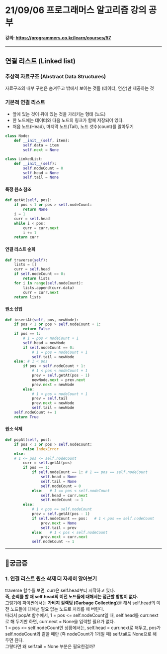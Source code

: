 # 21/09/06 프로그래머스 알고리즘 강의 공부
#### 강의: <a>https://programmers.co.kr/learn/courses/57</a> 
***
## 연결 리스트 (Linked list)
### 추상적 자료구조 (Abstract Data Structures)
자료구조의 내부 구현은 숨겨두고 밖에서 보이는 것들 (데이터, 연산)만 제공하는 것
### 기본적 연결 리스트
* 앞에 있는 것이 뒤에 있는 것을 가리키는 형태 (노드)
* 한 노드에는 데이터와 다음 노드의 링크가 함께 저장되어 있다.
* 처음 노드(Head), 마지막 노드(Tail), 노드 갯수(count)를 알아두기
```python
class Node:
    def __init__(self, item):
        self.data = item
        self.next = None

class LinkedList:
    def __init__(self):
        self.nodeCount = 0
        self.head = None
        self.tail = None
```
#### 특정 원소 참조
```python
def getAt(self, pos):
    if pos < 1 or pos > self.nodeCount:
        return None
    i = 1
    curr = self.head
    while i < pos:
        curr = curr.next
        i += 1
    return curr
```
#### 연결 리스트 순회
```python
def traverse(self):
    lists = []
    curr = self.head
    if self.nodeCount == 0:
        return lists
    for i in range(self.nodeCount):
        lists.append(curr.data)
        curr = curr.next
    return lists
```
#### 원소 삽입
```python
def insertAt(self, pos, newNode):
    if pos < 1 or pos > self.nodeCount + 1:
        return False
    if pos == 1:
        # 1 = pos < nodeCount + 1
        self.head = newNode    
        if self.nodeCount == 0:
            # 1 = pos = nodeCount + 1
            self.tail = newNode
    else: # 1 < pos
        if pos < self.nodeCount + 1:
            # 1 < pos < nodeCount + 1
            prev = self.getAt(pos - 1)
            newNode.next = prev.next
            prev.next = newNode
        else:
            # 1 < pos = nodeCount + 1
            prev = self.tail
            prev.next = newNode
            self.tail = newNode
    self.nodeCount += 1
    return True
```
#### 원소 삭제
```python
def popAt(self, pos):
    if pos < 1 or pos > self.nodeCount:
        raise IndexError
    else:
    # 1 <= pos <= self.nodeCount
        curr = self.getAt(pos)
        if pos == 1:
            if self.nodeCount == 1: # 1 == pos == self.nodeCount
                self.head = None
                self.tail = None
                self.nodeCount = 0
            else:   # 1 == pos < self.nodeCount
                self.head = curr.next
                self.nodeCount -= 1
        else:
            # 1 < pos <= self.nodeCount
            prev = self.getAt(pos - 1)
            if self.nodeCount == pos:   # 1 < pos == self.nodeCount
                prev.next = None
                self.tail = prev
            else:   # 1 < pos < self.nodeCount
                prev.next = curr.next
            self.nodeCount -= 1
```
***
## 🤔궁금증
### 1. 연결 리스트 원소 삭제 더 자세히 알아보기
traverse 함수를 보면, curr은 self.head부터 시작하고 있다.  
__즉, 순회를 할 때 self.head의 이전 노드들에 대해서는 접근할 방법이 없다.__  
그렇기에 파이썬에서는 <b>가비지 컬렉팅 (Garbage Collecting)</b>을 해서 self.head의 이전 노드들에 대해선 필요 없는 노드로 처리를 해 버린다.  
따라서 popAt 함수에서, 1 = pos <= self.nodeCount일 때, self.head를 curr.next로 해 두기만 하면, curr.next = None을 입력할 필요가 없다.  
1 = pos <= self.nodeCount인 상황에서는, self.head = curr.next로 해두고, pos가 self.nodeCount와 같을 때만 (즉 nodeCount가 1개일 때) self.tail도 None으로 해 두면 된다.  
그렇다면 왜 self.tail = None 부분은 필요한걸까?
